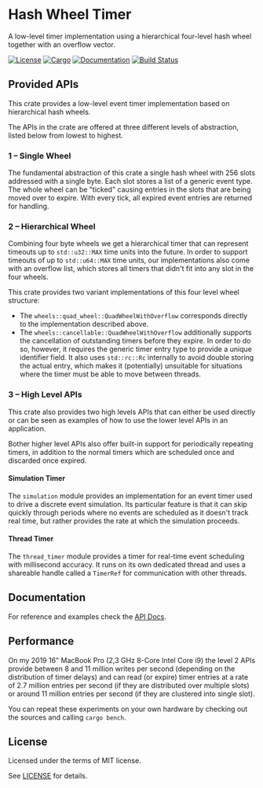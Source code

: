 # Hash Wheel Timer

A low-level timer implementation using a hierarchical four-level hash wheel together with an overflow vector.

[![License](https://img.shields.io/badge/license-MIT-blue.svg)](https://github.com/Bathtor/rust-hash-wheel-timer)
[![Cargo](https://img.shields.io/crates/v/hierarchical_hash_wheel_timer?label=Cargo&style=plastic)](https://crates.io/crates/hierarchical_hash_wheel_timer) 
[![Documentation](https://docs.rs/hierarchical_hash_wheel_timer/badge.svg)](https://docs.rs/hierarchical_hash_wheel_timer)
[![Build Status](https://travis-ci.org/Bathtor/rust-hash-wheel-timer.svg?branch=master)](https://travis-ci.org/Bathtor/rust-hash-wheel-timer)

## Provided APIs

This crate provides a low-level event timer implementation based on hierarchical hash wheels.

The APIs in the crate are offered at three different levels of abstraction, listed below from lowest to highest.

### 1 – Single Wheel
The fundamental abstraction of this crate a single hash wheel with 256 slots addressed with a single byte. Each slot stores a list of a generic event type.
The whole wheel can be "ticked" causing entries in the slots that are being moved over to expire. With every tick, all expired event entries are returned for handling.

### 2 – Hierarchical Wheel
Combining four byte wheels we get a hierarchical timer that can represent timeouts up to `std::u32::MAX` time units into the future.
In order to support timeouts of up to `std::u64::MAX` time units, our implementations also come with an overflow list, which stores all timers that didn't fit into any slot in the four wheels.

This crate provides two variant implementations of this four level wheel structure:

- The `wheels::quad_wheel::QuadWheelWithOverflow` corresponds directly to the implementation described above.
- The `wheels::cancellable::QuadWheelWithOverflow` additionally supports the cancellation of outstanding timers before they expire. In order to do so, however, it requires the generic timer entry type to provide a unique identifier field. It also uses `std::rc::Rc` internally to avoid double storing the actual entry, which makes it (potentially) unsuitable for situations where the timer must be able to move between threads.

### 3 – High Level APIs
This crate also provides two high levels APIs that can either be used directly or can be seen as examples of how to use the lower level APIs in an application.

Bother higher level APIs also offer built-in support for periodically repeating timers, in addition to the normal timers which are scheduled once and discarded once expired.

#### Simulation Timer
The `simulation` module provides an implementation for an event timer used to drive a discrete event simulation.
Its particular feature is that it can skip quickly through periods where no events are scheduled as it doesn't track real time, but rather provides the rate at which the simulation proceeds.

#### Thread Timer
The `thread_timer` module provides a timer for real-time event scheduling with millisecond accuracy.
It runs on its own dedicated thread and uses a shareable handle called a `TimerRef` for communication with other threads.

## Documentation

For reference and examples check the [API Docs](https://docs.rs/hierarchical_hash_wheel_timer).

## Performance

On my 2019 16" MacBook Pro (2,3 GHz 8-Core Intel Core i9) the level 2 APIs provide between 8 and 11 million writes per second (depending on the distribution of timer delays) and can read (or expire) timer entries at a rate of 2.7 million entries per second (if they are distributed over multiple slots) or around 11 million entries per second (if they are clustered into single slot).

You can repeat these experiments on your own hardware by checking out the sources and calling `cargo bench`.

## License

Licensed under the terms of MIT license.

See [LICENSE](LICENSE) for details.

